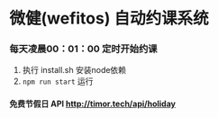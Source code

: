 # 微健(wefitos) 自动约课系统

### 每天凌晨00：01：00 定时开始约课

1. 执行 install.sh 安装node依赖
2. `npm run start` 运行

#### 免费节假日 API http://timor.tech/api/holiday